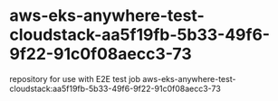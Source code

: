 # aws-eks-anywhere-test-cloudstack-aa5f19fb-5b33-49f6-9f22-91c0f08aecc3-73
repository for use with E2E test job aws-eks-anywhere-test-cloudstack:aa5f19fb-5b33-49f6-9f22-91c0f08aecc3-73
